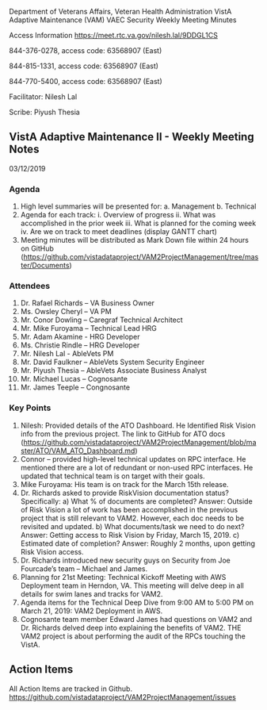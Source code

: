   Department of Veterans Affairs, Veteran Health Administration
                  VistA Adaptive Maintenance (VAM) VAEC Security 
                      Weekly Meeting Minutes
                      
Access Information https://meet.rtc.va.gov/nilesh.lal/9DDGL1CS

844-376-0278, access code: 63568907 (East)

844-815-1331, access code: 63568907 (East)

844-770-5400, access code: 63568907 (East)

Facilitator: Nilesh Lal

Scribe: Piyush Thesia

## VistA Adaptive Maintenance II - Weekly Meeting Notes

03/12/2019

### Agenda
1.	High level summaries will be presented for:
  a.	Management
  b.	Technical
2.	Agenda for each track:
  i.	Overview of progress
  ii.	What was accomplished in the prior week
  iii.	What is planned for the coming week
  iv.	Are we on track to meet deadlines (display GANTT chart)
3.	Meeting minutes will be distributed as Mark Down file within 24 hours on GitHub (https://github.com/vistadataproject/VAM2ProjectManagement/tree/master/Documents)


### Attendees 
1. Dr. Rafael Richards – VA Business Owner
2.	Ms. Owsley Cheryl – VA PM
3.	Mr. Conor Dowling – Caregraf Technical Architect
4.	Mr. Mike Furoyama – Technical Lead HRG
5.	Mr. Adam Akamine - HRG Developer
6.	Ms. Christie Rindle – HRG Developer
7.	Mr. Nilesh Lal - AbleVets PM
8.	Mr. David Faulkner – AbleVets System Security Engineer
9.	Mr. Piyush Thesia – AbleVets Associate Business Analyst
10.	Mr. Michael Lucas – Cognosante
11.	Mr. James Teeple – Congnosante

### Key Points
1.	Nilesh:  Provided details of the ATO Dashboard.  He Identified Risk Vision info from the previous project.  The link to GitHub for ATO docs (https://github.com/vistadataproject/VAM2ProjectManagement/blob/master/ATO/VAM_ATO_Dashboard.md)
2.	Connor – provided high-level technical updates on RPC interface. He mentioned there are a lot of redundant or non-used RPC interfaces.  He updated that technical team is on target with their goals.
3.	Mike Furoyama:  His team is on track for the March 15th release.
4.	Dr. Richards asked to provide RiskVision documentation status?
Specifically:
a)	What % of documents are completed? 
Answer: Outside of Risk Vision a lot of work has been accomplished in the previous project that is still relevant to VAM2.  However, each doc needs to be revisited and updated.
b)	What documents/task we need to do next?
Answer:  Getting access to Risk Vision by Friday, March 15, 2019.
c)	Estimated date of completion?
Answer:  Roughly 2 months, upon getting Risk Vision access.
1.	Dr. Richards introduced new security guys on Security from Joe Fourcade’s team – Michael and James.
2.	Planning for 21st Meeting:  Technical Kickoff Meeting with AWS Deployment team in Herndon, VA. This meeting will delve deep in all details for swim lanes and tracks for VAM2. 
3.	Agenda items for the Technical Deep Dive from 9:00 AM to 5:00 PM on March 21, 2019:  VAM2 Deployment in AWS.
5.	Cognosante team member Edward James had questions on VAM2 and Dr. Richards delved deep into explaining the benefits of VAM2. THE VAM2 project is about performing the audit of the RPCs touching the VistA. 

## Action Items
All Action Items are tracked in Github. 
https://github.com/vistadataproject/VAM2ProjectManagement/issues

